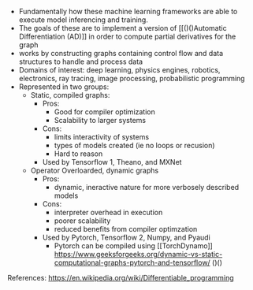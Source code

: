 * Fundamentally how these machine learning frameworks are able to execute model inferencing and training.
* The goals of these are to implement a version of [[()()Automatic Differentiation (AD)]] in order to compute partial derivatives for the graph
* works by constructing graphs containing control flow and data structures to handle and process data
* Domains of interest: deep learning, physics engines, robotics, electronics, ray tracing, image processing, probabilistic programming
* Represented in two groups:
	* Static, compiled graphs:
		* Pros:
			* Good for compiler optimization
			* Scalability to larger systems
		* Cons: 
			* limits interactivity of systems 
			* types of models created (ie no loops or recusion) 
			* Hard to reason
		* Used by Tensorflow 1, Theano, and MXNet
	* Operator Overloarded, dynamic graphs
		* Pros: 
			* dynamic, ineractive nature for more verbosely described models
		* Cons:
			* interpreter overhead in execution
			* poorer scalability
			* reduced benefits from compiler optimzation
		* Used by Pytorch, Tensorflow 2, Numpy, and Pyaudi
			* Pytorch can be compiled using [[TorchDynamo]]
https://www.geeksforgeeks.org/dynamic-vs-static-computational-graphs-pytorch-and-tensorflow/ ()()



References:
https://en.wikipedia.org/wiki/Differentiable_programming








